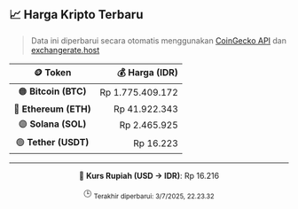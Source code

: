 

<!-- HARGA_KRIPTO -->
## 📈 Harga Kripto Terbaru

> Data ini diperbarui secara otomatis menggunakan [CoinGecko API](https://www.coingecko.com/) dan [exchangerate.host](https://exchangerate.host/)

<div align="center">

| 🪙 Token | 💰 Harga (IDR) |
|:------:|---------------:|
| 🟠 **Bitcoin (BTC)**   | Rp 1.775.409.172 |
| 🔵 **Ethereum (ETH)**  | Rp 41.922.343 |
| 🟣 **Solana (SOL)**    | Rp 2.465.925 |
| 🟢 **Tether (USDT)**   | Rp 16.223 |

---

💱 **Kurs Rupiah (USD → IDR)**: Rp 16.216

🕒 <sub>Terakhir diperbarui: 3/7/2025, 22.23.32</sub>

</div>
<!-- /HARGA_KRIPTO -->